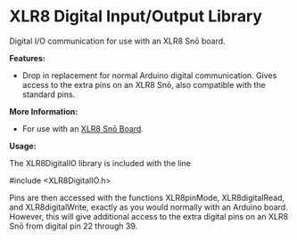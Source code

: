 # XLR8 Digital Input/Output Library
Digital I/O communication for use with an XLR8 Snō board.

**Features:**

- Drop in replacement for normal Arduino digital communication. Gives access to the extra pins on an XLR8 Snō, also compatible with the standard pins.

**More Information:**

- For use with an [XLR8 Snō Board](https://www.aloriumtech.com/products/).

**Usage:**

The XLR8DigitalIO library is included with the line

  #include <XLR8DigitalIO.h>

Pins are then accessed with the functions XLR8pinMode, XLR8digitalRead, and XLR8digitalWrite, exactly as you would normally with an Arduino board. However, this will give additional access to the extra digital pins on an XLR8 Snō from digital pin 22 through 39.
